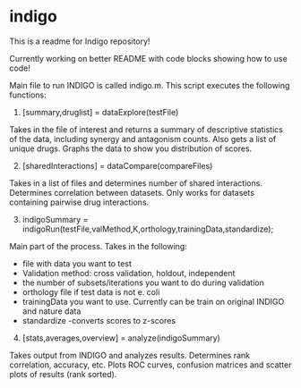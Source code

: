 # indigo
This is a readme for Indigo repository!

Currently working on better README with code blocks showing how to use code!

Main file to run INDIGO is called indigo.m. This script executes the following functions:

1. [summary,druglist] = dataExplore(testFile)

Takes in the file of interest and returns a summary of descriptive statistics of the data, including synergy and antagonism counts. Also gets a list of unique drugs. Graphs the data to show you distribution of scores.

2. [sharedInteractions] = dataCompare(compareFiles)

Takes in a list of files and determines number of shared interactions. Determines correlation between datasets. Only works for datasets containing pairwise drug interactions.

3. indigoSummary = indigoRun(testFile,valMethod,K,orthology,trainingData,standardize);

Main part of the process. Takes in the following:
- file with data you want to test
- Validation method: cross validation, holdout, independent
- the number of subsets/iterations you want to do during validation
- orthology file if test data is not e. coli
- trainingData you want to use. Currently can be train on original INDIGO and nature data
- standardize -converts scores to z-scores

4. [stats,averages,overview] = analyze(indigoSummary)

Takes output from INDIGO and analyzes results. Determines rank correlation, accuracy, etc. Plots ROC curves, confusion matrices and scatter plots of results (rank sorted).


